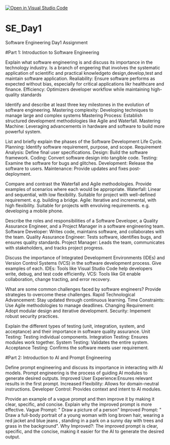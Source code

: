 [![Open in Visual Studio Code](https://classroom.github.com/assets/open-in-vscode-2e0aaae1b6195c2367325f4f02e2d04e9abb55f0b24a779b69b11b9e10269abc.svg)](https://classroom.github.com/online_ide?assignment_repo_id=18410836&assignment_repo_type=AssignmentRepo)
# SE_Day1
Software Engineering Day1 Assignment

#Part 1: Introduction to Software Engineering

Explain what software engineering is and discuss its importance in the technology industry.
Is a branch of engeering that involves the systematic application of scientific and practical knowledgeto design,develop,test and maintain software application.
Realiability: Ensure software performs as expected without bias, especially for critical applications likr healthcare and finance.
Efficiency: Optimizers developer workflow while maintaining high-quality standards

Identify and describe at least three key milestones in the evolution of software engineering.
Mastering complexity: Developing techniques to manage large and complex systems
Mastering Process: Establish structured development methodologies like Agile and Waterfall.
Mastering Machine: Leveraging advancements in hardware and software to build more powerful system.

List and briefly explain the phases of the Software Development Life Cycle.
Planning: Identify software requirement, purpose, and scope.
Requirement Analysis: Define final user specifications.
Design: Build the software framework.
Coding: Convert software design into tangible code.
Testing: Examine the software for bugs and glitches.
Development: Release the software to users.
Maintenance: Provide updates and fixes post-deployment.
 
Compare and contrast the Waterfall and Agile methodologies. Provide examples of scenarios where each would be appropriate.
Waterfall: Linear and sequential, with low flexibility. Suitable for project with well-defined requirement. e.g. building a bridge.
Agile: Iterative and incremental, with high flexibility. Suitable for projects with envolving requirements. e.g. developing a mobile phone.

Describe the roles and responsibilities of a Software Developer, a Quality Assurance Engineer, and a Project Manager in a software engineering team.
Software Developer: Writes code, maintains software, and collaborates with the team.
Quality Assurance Engineer: Tests software, identifies bugs, and ensures quality standards.
Project Manager: Leads the team, communicates with stakeholders, and tracks project progress.

Discuss the importance of Integrated Development Environments (IDEs) and Version Control Systems (VCS) in the software development process. Give examples of each.
IDEs: Tools like Visual Studio Code help developers write, debug, and test code efficiently.
VCS: Tools like Git enable collaboration, change tracting, and error recovery.

What are some common challenges faced by software engineers? Provide strategies to overcome these challenges.
Rapid Technological Advancement: Stay updated through continuous learning.
Time Constraints: Use Agile methodologies to manage deadlines.
Changing Requirement: Adopt modular design and iterative development.
Security: Impement robust security practices.

Explain the different types of testing (unit, integration, system, and acceptance) and their importance in software quality assurance.
Unit Testing: Testing individual components.
Integration Testing: Ensures modules work together.
System Testing: Validates the entire system.
Acceptance Testing: Confirms the software meets user requirement.

#Part 2: Introduction to AI and Prompt Engineering


Define prompt engineering and discuss its importance in interacting with AI models.
Prompt engineering is the process of guiding AI modules to generate desired outputs. 
Improved User Experience:Ensures relevant results in the first prompt.
Increased Flexibility: Allows for domain-neutral instructions.
Developer Control: Provides context and intent to AI modules.

Provide an example of a vague prompt and then improve it by making it clear, specific, and concise. Explain why the improved prompt is more effective.
Vague Prompt: " Draw a picture of  a person"
Improved Prompt: " Draw a full-body portrait of a young woman with long brown hair, wearing a red jacket and blue jeans , standing in a park on a sunny day with trees and grass in the background".
Why Improved?: The improved prompt is clear, specific, and the concise, making it easier for the AI to generate the desired output.
